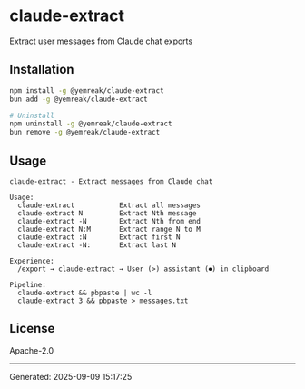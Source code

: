 # claude-extract

Extract user messages from Claude chat exports

## Installation

```bash
npm install -g @yemreak/claude-extract
bun add -g @yemreak/claude-extract

# Uninstall
npm uninstall -g @yemreak/claude-extract
bun remove -g @yemreak/claude-extract
```

## Usage

```
claude-extract - Extract messages from Claude chat

Usage:
  claude-extract           Extract all messages
  claude-extract N         Extract Nth message
  claude-extract -N        Extract Nth from end
  claude-extract N:M       Extract range N to M
  claude-extract :N        Extract first N
  claude-extract -N:       Extract last N
  
Experience:
  /export → claude-extract → User (>) assistant (⏺) in clipboard
  
Pipeline:
  claude-extract && pbpaste | wc -l
  claude-extract 3 && pbpaste > messages.txt
```

## License

Apache-2.0

---
Generated: 2025-09-09 15:17:25

